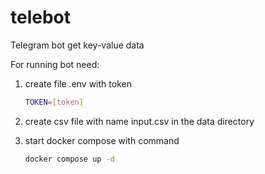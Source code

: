 # telebot
Telegram bot get key-value data


For running bot need:
1. create file .env with token
   ```bash
   TOKEN=[token]
   ```
2. create csv file with name input.csv in the data directory   

3. start docker compose with command
    ```bash
    docker compose up -d
    ```